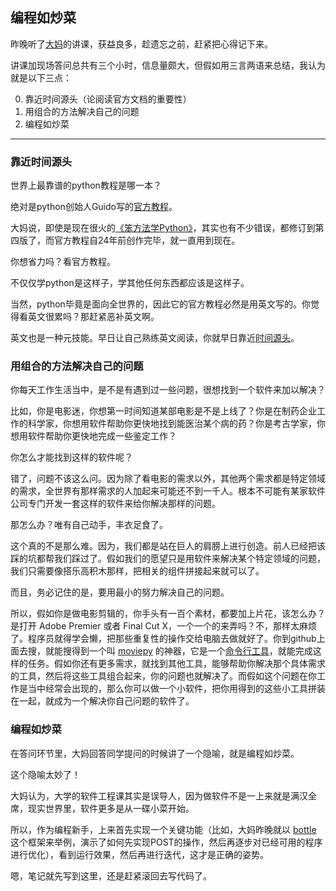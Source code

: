 ## 编程如炒菜



昨晚听了[大妈](http://zoomquiet.io)的讲课，获益良多，趁遗忘之前，赶紧把心得记下来。

讲课加现场答问总共有三个小时，信息量颇大，但假如用三言两语来总结，我认为就是以下三点：

0. 靠近时间源头（论阅读官方文档的重要性）
1. 用组合的方法解决自己的问题
2. 编程如炒菜

---

### 靠近时间源头

世界上最靠谱的python教程是哪一本？

绝对是python创始人Guido写的[官方教程](https://docs.python.org/2/tutorial/)。

大妈说，即使是现在很火的[《笨方法学Python》](http://learnpythonthehardway.org/)，其实也有不少错误，都修订到第四版了，而官方教程自24年前创作完毕，就一直用到现在。

你想省力吗？看官方教程。

不仅仅学python是这样子，学其他任何东西都应该是这样子。

当然，python毕竟是面向全世界的，因此它的官方教程必然是用英文写的。你觉得看英文很累吗？那赶紧恶补英文啊。

英文也是一种元技能。早日让自己熟练英文阅读，你就早日靠近[时间源头](http://www.yangzhiping.com/psy/the-time-runner.html)。

### 用组合的方法解决自己的问题

你每天工作生活当中，是不是有遇到过一些问题，很想找到一个软件来加以解决？

比如，你是电影迷，你想第一时间知道某部电影是不是上线了？你是在制药企业工作的科学家，你想用软件帮助你更快地找到能医治某个病的药？你是考古学家，你想用软件帮助你更快地完成一些鉴定工作？

你怎么才能找到这样的软件呢？

错了，问题不该这么问。因为除了看电影的需求以外，其他两个需求都是特定领域的需求，全世界有那样需求的人加起来可能还不到一千人。根本不可能有某家软件公司专门开发一套这样的软件来给你解决那样的问题。

那怎么办？唯有自己动手，丰衣足食了。

这个真的不是那么难。因为，我们都是站在巨人的肩膀上进行创造。前人已经把该踩的坑都帮我们踩过了。假如我们的愿望只是用软件来解决某个特定领域的问题，我们只需要像搭乐高积木那样，把相关的组件拼接起来就可以了。

而且，务必记住的是，要用最小的努力解决自己的问题。

所以，假如你是做电影剪辑的，你手头有一百个素材，都要加上片花，该怎么办？是打开 Adobe Premier 或者 Final Cut X，一个一个的来弄吗？不，那样太麻烦了。程序员就得学会懒，把那些重复性的操作交给电脑去做就好了。你到github上面去搜，就能搜得到一个叫 [moviepy](https://github.com/Zulko/moviepy) 的神器，它是一个[命令行工具](http://www.linuxdevcenter.com/pub/a/linux/2001/11/15/learnunixos.html)，就能完成这样的任务。假如你还有更多需求，就找到其他工具，能够帮助你解决那个具体需求的工具，然后将这些工具组合起来，你的问题也就解决了。而假如这个问题在你工作是当中经常会出现的，那么你可以做一个小软件，把你用得到的这些小工具拼装在一起，就成为一个解决你自己问题的软件了。



### 编程如炒菜

在答问环节里，大妈回答同学提问的时候讲了一个隐喻，就是编程如炒菜。

这个隐喻太妙了！

大妈认为，大学的软件工程课其实是误导人，因为做软件不是一上来就是满汉全席，现实世界里，软件更多是从一碟小菜开始。

所以，作为编程新手，上来首先实现一个关键功能（比如，大妈昨晚就以 [bottle](http://bottlepy.org) 这个框架来举例，演示了如何先实现POST的操作，然后再逐步对已经可用的程序进行优化），看到运行效果，然后再进行迭代，这才是正确的姿势。


嗯，笔记就先写到这里，还是赶紧滚回去写代码了。